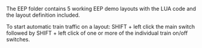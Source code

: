 The EEP folder contains 5 working EEP demo layouts with the LUA code and the layout definition included.

To start automatic train traffic on a layout: SHIFT + left click the main switch followed by SHIFT + left click of one or more of the individual train on/off switches.
